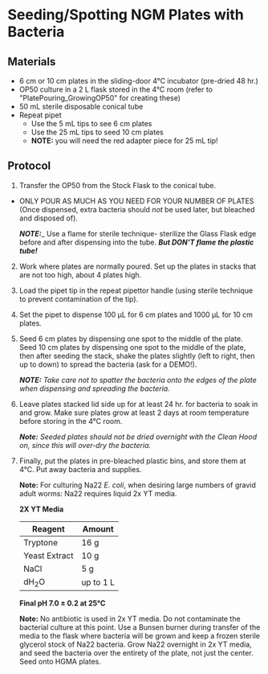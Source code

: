 # Seeding/Spotting NGM Plates with Bacteria

## Materials
- 6 cm or 10 cm plates in the sliding-door 4°C incubator (pre-dried 48 hr.)
- OP50 culture in a 2 L flask stored in the 4°C room (refer to "PlatePouring_GrowingOP50" for creating these)
- 50 mL sterile disposable conical tube
- Repeat pipet
  - Use the 5 mL tips to see 6 cm plates
  - Use the 25 mL tips to seed 10 cm plates
  - **NOTE:** you will need the red adapter piece for 25 mL tip!


## Protocol

1. Transfer the OP50 from the Stock Flask to the conical tube.

- ONLY POUR AS MUCH AS YOU NEED FOR YOUR NUMBER OF PLATES (Once dispensed, extra bacteria should *not* be used later, but bleached and disposed of).

  ***NOTE:***_ Use a flame for sterile technique- sterilize the Glass Flask edge before and after dispensing into the tube. ***But DON'T flame the plastic tube!***

2. Work where plates are normally poured. Set up the plates in stacks that are not too high, about 4 plates high.

3.  Load the pipet tip in the repeat pipettor handle (using sterile technique to prevent contamination of the tip).

4. Set the pipet to dispense 100 μL for 6 cm plates and 1000 μL for 10 cm plates.

5. Seed 6 cm plates by dispensing one spot to the middle of the plate. Seed 10 cm plates by dispensing one spot to the middle of the plate, then after seeding the stack, shake the plates slightly (left to right, then up to down) to spread the bacteria (ask for a DEMO!).

    ***NOTE:*** *Take care not to spatter the bacteria onto the edges of the plate when dispensing and spreading the bacteria.*

6. Leave plates stacked lid side up for at least 24 hr. for bacteria to soak in and grow. Make sure plates grow at least 2 days at room temperature before storing in the 4°C room.

    ***Note:*** *Seeded plates should not be dried overnight with the Clean Hood on, since this will over-dry the bacteria.*

7. Finally, put the plates in pre-bleached plastic bins, and store them at 4°C. Put away bacteria and supplies.

    **Note:** For culturing Na22 *E. coli*, when desiring large numbers of gravid adult worms: Na22 requires liquid 2x YT media.

    **2X YT Media**

    | Reagent | Amount |
    | ------- | ------ |
    | Tryptone | 16 g |
    | Yeast Extract | 10 g |
    | NaCl | 5 g |
    | dH<sub>2</sub>O | up to 1 L |

    **Final pH 7.0 ± 0.2 at 25°C**

    **Note:**
    No antibiotic is used in 2x YT media. Do not contaminate the bacterial culture at this point. Use a Bunsen burner during transfer of the media to the flask where bacteria will be grown and keep a frozen sterile glycerol stock of Na22 bacteria. Grow Na22 overnight in 2x YT media, and seed the bacteria over the entirety of the plate, not just the center. Seed onto HGMA plates.
